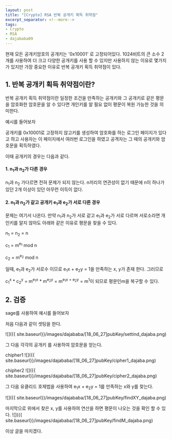 ```yaml
---
layout: post
title: "[Crypto] RSA 반복 공개키 획득 취약점"
excerpt_separator: <!--more-->
tags:
- Crypto
- RSA
- dajababa09
---
```


현재 모든 공개키암호의 공개키는 '0x10001' 로 고정되어있다.
1024비트의 큰 소수 2개를 사용하여 더 크고 다양한 공개키를 사용 할 수 있지만 사용하지 않는 이유로 몇가지가 있지만 가장 중요한 이유로 반복 공개키 획득 취약점이 있다.

<!--more-->
## 1. 반복 공개키 획득 취약점이란?
반복 공개키 획득 취약점이란 일정한 조건을 만족하는 공개키와 그 공개키로 같은 평문을 암호화한 암호문을 알 수 있다면 개인키를 알 필요 없이 평문이 복원 가능한 것을 의미한다.

예시를 들어보자

공개키를 0x10001로 고정하지 않고키를 생성하여  암호화를 하는 로그인 페이지가 있다고 하고 사용자는 이 페이지에서 여러번 로그인을 하였고 공격자는 그 때의 공개키와 암호문을 획득하였다.

이때 공개키의 경우는 다음과 같다.

#### 1. n<sub>1</sub>과 n<sub>2</sub>가 다른 경우
n<sub>1</sub>과 n<sub>2</sub> 가다르면 전혀 문제가 되지 않는다. n끼리의 연관성이 없기 때문에 n이 하나가 있던 2개 이상이 있던 아무런 이득이 없다.

#### 2. n<sub>1</sub>과 n<sub>2</sub>가 같고 공개키 e<sub>1</sub>과 e<sub>2</sub>가 서로 다른 경우
문제는 여기서 나온다. 만약 n<sub>1</sub>과 n<sub>2</sub>가 서로 같고 e<sub>1</sub>과 e<sub>2</sub>가 서로 다르며 서로소라면 개인키를 알지 않아도 아래와 같은 이유로  평문을 찾을 수 있다.
 
n<sub>1</sub> = n<sub>2</sub> = n  

c<sub>1</sub> = m<sup>e<sub>1</sub></sup> mod n  

c<sub>2</sub> = m<sup>e<sub>2</sub></sup> mod n  

일때, 
e<sub>1</sub>과 e<sub>2</sub>가 서로수 이므로 e<sub>1</sub>x + e<sub>2</sub>y = 1을 만족하는 x, y가 존재 한다.
그러므로

c<sub>1</sub><sup>x</sup> * c<sub>2</sub><sup>y</sup> = m<sup>e<sub>1</sub>x</sup> * m<sup>e<sub>2</sub>y</sup> = m<sup>e<sub>1</sub>x + e<sub>2</sub>y</sup> = m<sup>1</sup>이 되므로 평문인m을 복구할 수 있다.


## 2. 검증
sage를 사용하여 예시를 들어보자

처음 다음과 같이 셋팅을 한다.

![]({{ site.baseurl}}/images/dajababa/[18_06_27]pubKey/settind_dajaba.png)

그 다음 각각의 공개키 를 사용하여 암호문을 얻는다.

chipher1
![]({{ site.baseurl}}/images/dajababa/[18_06_27]pubKey/cipher1_dajaba.png)

chipher2
![]({{ site.baseurl}}/images/dajababa/[18_06_27]pubKey/cipher2_dajaba.png)

그 다음 유클리드 호제법을 사용하여 e<sub>1</sub>x + e<sub>2</sub>y = 1를 만족하는 x와 y를 찾는다.

![]({{ site.baseurl}}/images/dajababa/[18_06_27]pubKey/findXY_dajaba.png)

마지막으로 위에서 찾은 x, y를 사용하여 연산을 하면 평문이 나오는 것을 확인 할 수 있다.
![]({{ site.baseurl}}/images/dajababa/[18_06_27]pubKey/findM_dajaba.png)

이상 글을 마치겠다.
